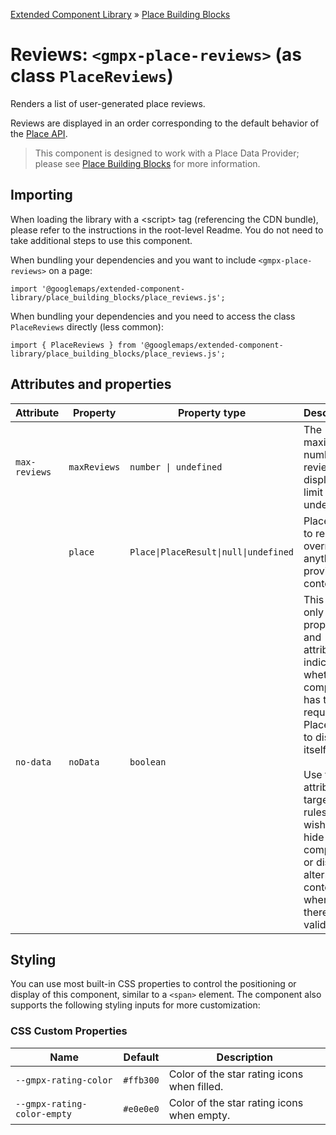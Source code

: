 [Extended Component Library](../../../README.md) » [Place Building Blocks](../README.md)

# Reviews: `<gmpx-place-reviews>` (as class `PlaceReviews`)

Renders a list of user-generated place reviews.

Reviews are displayed in an order corresponding to the default behavior of
the [Place
API](https://developers.google.com/maps/documentation/javascript/reference/place?utm_source=github&utm_medium=documentation&utm_campaign=&utm_content=web_components#Place).

> This component is designed to work with a Place Data Provider; please see [Place Building Blocks](../README.md) for more information.

## Importing

When loading the library with a &lt;script&gt; tag (referencing the CDN bundle), please refer to the instructions in the root-level Readme. You do not need to take additional steps to use this component.

When bundling your dependencies and you want to include `<gmpx-place-reviews>` on a page:

```
import '@googlemaps/extended-component-library/place_building_blocks/place_reviews.js';
```

When bundling your dependencies and you need to access the class `PlaceReviews` directly (less common):

```
import { PlaceReviews } from '@googlemaps/extended-component-library/place_building_blocks/place_reviews.js';
```

## Attributes and properties

| Attribute     | Property     | Property type                         | Description                                                                                                                                                                                                                                                      | Default | Reflects? |
| ------------- | ------------ | ------------------------------------- | ---------------------------------------------------------------------------------------------------------------------------------------------------------------------------------------------------------------------------------------------------------------- | ------- | --------- |
| `max-reviews` | `maxReviews` | `number \| undefined`                 | The maximum number of reviews to display. No limit if undefined.                                                                                                                                                                                                 |         | ✅         |
|               | `place`      | `Place\|PlaceResult\|null\|undefined` | Place data to render, overriding anything provided by context.                                                                                                                                                                                                   |         | ❌         |
| `no-data`     | `noData`     | `boolean`                             | This read-only property and attribute indicate whether the component has the required Place data to display itself.<br/><br/>Use the attribute to target CSS rules if you wish to hide this component, or display alternate content, when there's no valid data. | `true`  | ✅         |

## Styling

You can use most built-in CSS properties to control the positioning or display of this component, similar to a `<span>` element. The component also supports the following styling inputs for more customization:

### CSS Custom Properties

| Name                        | Default   | Description                                 |
| --------------------------- | --------- | ------------------------------------------- |
| `--gmpx-rating-color`       | `#ffb300` | Color of the star rating icons when filled. |
| `--gmpx-rating-color-empty` | `#e0e0e0` | Color of the star rating icons when empty.  |




